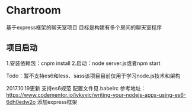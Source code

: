 # Chartroom
基于express框架的聊天室项目
目标是构建有多个房间的聊天室程序

## 项目启动
  
1.安装依赖包：cnpm install
2.启动：node server.js或者npm start
  
  
Todo：暂不支持es6和less、sass该项目目前仅用于学习node.js技术和架构

2017.10.19更新
支持es6规范 配置文件见.babelrc  参考地址：https://www.codementor.io/iykyvic/writing-your-nodejs-apps-using-es6-6dh0edw2o
添加express框架
